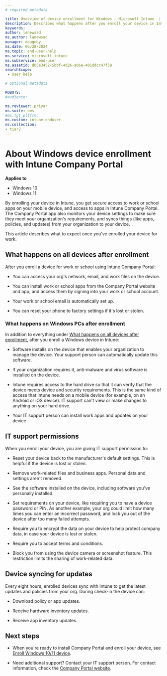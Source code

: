 ```yaml
---
# required metadata

title: Overview of device enrollment for Windows - Microsoft Intune  | Microsoft Docs
description: Describes what happens after you enroll your device in Intune, for Windows 10 and later.   
keywords:
author: lenewsad
ms.author: lanewsad
manager: dougeby 
ms.date: 06/28/2024
ms.topic: end-user-help
ms.service: microsoft-intune
ms.subservice: end-user
ms.assetid: d65e3452-5bbf-4d26-a06e-401ddcc47f39
searchScope:
 - User help

# optional metadata

ROBOTS:  
#audience:

ms.reviewer: priyar
ms.suite: ems
#ms.tgt_pltfrm:
ms.custom: intune-enduser
ms.collection:
- tier2
---
```



# About Windows device enrollment with Intune Company Portal  

**Applies to**
- Windows 10  
- Windows 11  

By enrolling your device in Intune, you get secure access to work or school apps on your mobile device, and access to apps in Intune Company Portal. The Company Portal app also monitors your device settings to make sure they meet your organization's requirements, and syncs things (like apps, policies, and updates) from your organization to your device. 

This article describes what to expect once you've enrolled your device for work. 

## What happens on all devices after enrollment  
After you enroll a device for work or school using Intune Company Portal:    

- You can access your org's network, email, and work files on the device.   

- You can install work or school apps from the Company Portal website and app, and access them by signing into your work or school account. 

- Your work or school email is automatically set up.  

- You can reset your phone to factory settings if it's lost or stolen.  

### What happens on Windows PCs after enrollment   
In addition to everything under [What happens on all devices after enrollment](device-enrollment-overview-windows.md#what-happens-on-all-devices-after-enrollment), after you enroll a Windows device in Intune:   

- Software installs on the device that enables your organization to manage the device. Your support person can automatically update this software.  

- If your organization requires it, anti-malware and virus software is installed on the device. 

- Intune requires access to the hard drive so that it can verify that the device meets device and security requirements. This is the same kind of access that Intune needs on a mobile device (for example, on an Android or iOS device).  IT support can't view or make changes to anything on your hard drive. 

- Your IT support person can install work apps and updates on your device.  

## IT support permissions   
When you enroll your device, you are giving IT support permission to:  

- Reset your device back to the manufacturer's default settings. This is helpful if the device is lost or stolen.   

- Remove work-related files and business apps. Personal data and settings aren't removed.  

- See the software installed on the device, including software you've personally installed.  

- Set requirements on your device, like requiring you to have a device password or PIN. As another example, your org could limit how many times you can enter an incorrect password, and lock you out of the device after too many failed attempts.  

- Require you to encrypt the data on your device to help protect company data, in case your device is lost or stolen.

- Require you to accept terms and conditions.

- Block you from using the device camera or screenshot feature. This restriction limits the sharing of work-related data.  

## Device syncing for updates  

Every eight hours, enrolled devices sync with Intune to get the latest updates and policies from your org. During check-in the device can: 

- Download policy or app updates.  

- Receive hardware inventory updates.  

- Receive app inventory updates.  


## Next steps  

* When you're ready to install Company Portal and enroll your device, see [Enroll Windows 10/11 device](enroll-windows-10-device.md).  

* Need additional support? Contact your IT support person. For contact information, check the [Company Portal website](https://go.microsoft.com/fwlink/?linkid=2010980).  
